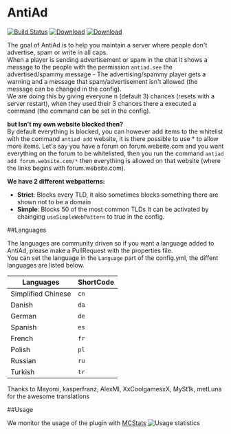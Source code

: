 AntiAd
======
[![Build Status](https://travis-ci.org/antiAD/AntiAd.svg)](https://travis-ci.org/antiAD/AntiAd)
[![Download](https://img.shields.io/badge/Download-Bukkit-blue.svg)](https://dev.bukkit.org/server-mods/antiad//)
[![Download](https://img.shields.io/badge/Download-SpigotMC-orange.svg)](https://www.spigotmc.org/resources/antiad.323/)

The goal of AntiAd is to help you maintain a server where people don't advertise, spam or write in all caps.  
When a player is sending advertisement or spam in the chat it shows a message to the people with the permission `antiad.see` the advertised/spammy message - The advertising/spammy player gets a warning and a message that spam/advertisement isn't allowed (the message can be changed in the config).  
We are doing this by giving everyone n (default 3) chances (resets with a server restart), when they used their 3 chances there a executed a command (the command can be set in the config).  

**but Isn't my own website blocked then?**  
 By default everything is blocked, you can however add items to the whitelist with the command `antiad add` website, it is there possible to use * to allow more items.
Let's say you have a forum on forum.website.com and you want everything on the forum to be whitelisted, then you run the command `antiad add forum.website.com/*` then everything is allowed on that website (where the links begins with forum.website.com).

**We have 2 different webpatterns:**  
* **Strict**: Blocks every TLD, it also sometimes blocks something there are shown not to be a domain
* **Simple**: Blocks 50 of the most common TLDs It can be activated by chainging `useSimpleWebPattern` to true in the config.


##Languages

The languages are community driven so if you want a language added to AntiAd, please make a PullRequest with the properties file.  
You can set the language in the `Language` part of the config.yml, the diffent languages are listed below.

Languages | ShortCode
--- | ---
 Simplified Chinese | `cn`      |
 Danish             | `da`      |
 German             | `de`      |
 Spanish            | `es`      |
 French             | `fr`      |
 Polish             | `pl`      |
 Russian            | `ru`      |
 Turkish            | `tr`      |

Thanks to Mayomi, kasperfranz, AlexMl, XxCoolgamesxX, MySt1k, metLuna for the awesome translations


##Usage 

We monitor the usage of the plugin with [MCStats](http://mcstats.org/plugin/AntiAd)
![Usage statistics][stats]



[stats]: https://i.mcstats.org/AntiAd/Global+Statistics@2x.borderless.png
